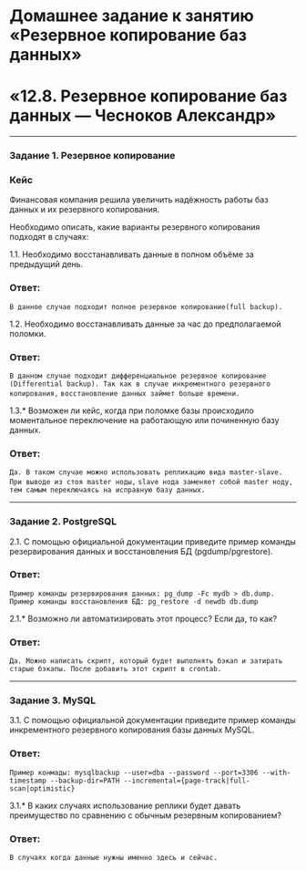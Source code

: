 # Домашнее задание к занятию «Резервное копирование баз данных»
# «12.8. Резервное копирование баз данных — Чесноков Александр»
---

### Задание 1. Резервное копирование

### Кейс
Финансовая компания решила увеличить надёжность работы баз данных и их резервного копирования. 

Необходимо описать, какие варианты резервного копирования подходят в случаях: 

1.1. Необходимо восстанавливать данные в полном объёме за предыдущий день.

### Ответ: 

`В данное случае подходит полное резервное копирование(full backup).`

1.2. Необходимо восстанавливать данные за час до предполагаемой поломки.

### Ответ: 

`В данном случае подходит дифференциальное резервное копирование (Differential backup). Так как в случае инкрементного резервного копирования,`
`восстановление данных займет больше времени.`

1.3.* Возможен ли кейс, когда при поломке базы происходило моментальное переключение на работающую или починенную базу данных.

### Ответ:

`Да. В таком случае можно использовать репликацию вида master-slave. При выводе из стоя master ноды,`
`slave нода заменяет собой master ноду, тем самым переключаясь на исправную базу данных.`  

---

### Задание 2. PostgreSQL

2.1. С помощью официальной документации приведите пример команды резервирования данных и восстановления БД (pgdump/pgrestore).

### Ответ:

`Пример команды резервирования данных: pg_dump -Fc mydb > db.dump. Пример команды восстановления БД: pg_restore -d newdb db.dump`

2.1.* Возможно ли автоматизировать этот процесс? Если да, то как?

### Ответ:

`Да. Можно написать скрипт, который будет выполнять бэкап и затирать старые бэкапы. После добавить этот скрипт в crontab.` 

---

### Задание 3. MySQL

3.1. С помощью официальной документации приведите пример команды инкрементного резервного копирования базы данных MySQL. 

### Ответ:

`Пример конмады: mysqlbackup --user=dba --password --port=3306 --with-timestamp --backup-dir=PATH --incremental={page-track|full-scan|optimistic}`

3.1.* В каких случаях использование реплики будет давать преимущество по сравнению с обычным резервным копированием?

### Ответ:

`В случаях когда данные нужны именно здесь и сейчас.`
